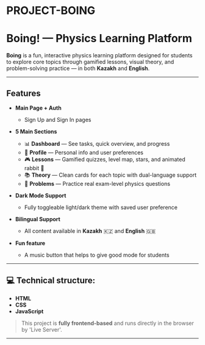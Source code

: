 # PROJECT-BOING

# Boing! — Physics Learning Platform

**Boing** is a fun, interactive physics learning platform designed for students to explore core topics through gamified lessons, visual theory, and problem-solving practice — in both **Kazakh** and **English**.

---

## Features

- **Main Page + Auth**
  - Sign Up and Sign In pages

- **5 Main Sections**
  - 📊 **Dashboard** — See tasks, quick overview, and progress
  - 👤 **Profile** — Personal info and user preferences
  - 🎮 **Lessons** — Gamified quizzes, level map, stars, and animated rabbit 🐰
  - 📚 **Theory** — Clean cards for each topic with dual-language support
  - 🧠 **Problems** — Practice real exam-level physics questions

- **Dark Mode Support**
  - Fully toggleable light/dark theme with saved user preference

- **Bilingual Support**
  - All content available in **Kazakh** 🇰🇿 and **English** 🇬🇧

- **Fun feature**
  - A music button that helps to give good mode for students

---

## 💻 Technical structure:

- **HTML**
- **CSS**
- **JavaScript**

> This project is **fully frontend-based** and runs directly in the browser by 'Live Server'. 

---


